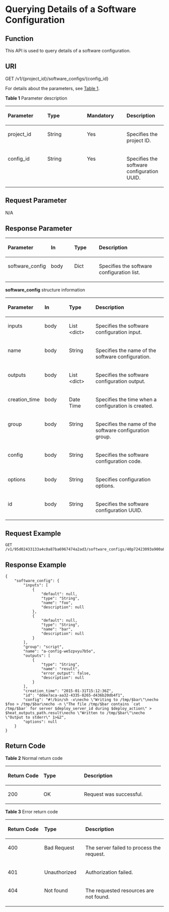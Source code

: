 # Querying Details of a Software Configuration<a name="EN-US_TOPIC_0084581317"></a>

## Function<a name="en-us_topic_0057973156_section5314816"></a>

This API is used to query details of a software configuration.

## URI<a name="en-us_topic_0057973156_section47833347"></a>

GET /v1/\{project\_id\}/software\_configs/\{config\_id\}

For details about the parameters, see  [Table 1](#table1759528275).

**Table  1**  Parameter description

<a name="table1759528275"></a>
<table><thead align="left"><tr id="row26011272716"><th class="cellrowborder" valign="top" width="25%" id="mcps1.2.5.1.1"><p id="p17762534144716"><a name="p17762534144716"></a><a name="p17762534144716"></a><strong id="b846223315422"><a name="b846223315422"></a><a name="b846223315422"></a>Parameter</strong></p>
</th>
<th class="cellrowborder" valign="top" width="25%" id="mcps1.2.5.1.2"><p id="p376433420478"><a name="p376433420478"></a><a name="p376433420478"></a><strong id="b934523417427"><a name="b934523417427"></a><a name="b934523417427"></a>Type</strong></p>
</th>
<th class="cellrowborder" valign="top" width="25%" id="mcps1.2.5.1.3"><p id="p15766123474714"><a name="p15766123474714"></a><a name="p15766123474714"></a><strong id="b056635134218"><a name="b056635134218"></a><a name="b056635134218"></a>Mandatory</strong></p>
</th>
<th class="cellrowborder" valign="top" width="25%" id="mcps1.2.5.1.4"><p id="p147683349474"><a name="p147683349474"></a><a name="p147683349474"></a><strong id="b4880153544213"><a name="b4880153544213"></a><a name="b4880153544213"></a>Description</strong></p>
</th>
</tr>
</thead>
<tbody><tr id="row10601725277"><td class="cellrowborder" valign="top" width="25%" headers="mcps1.2.5.1.1 "><p id="p1765464961019"><a name="p1765464961019"></a><a name="p1765464961019"></a>project_id</p>
</td>
<td class="cellrowborder" valign="top" width="25%" headers="mcps1.2.5.1.2 "><p id="p0655184916104"><a name="p0655184916104"></a><a name="p0655184916104"></a>String</p>
</td>
<td class="cellrowborder" valign="top" width="25%" headers="mcps1.2.5.1.3 "><p id="p865694971017"><a name="p865694971017"></a><a name="p865694971017"></a>Yes</p>
</td>
<td class="cellrowborder" valign="top" width="25%" headers="mcps1.2.5.1.4 "><p id="p13658144921010"><a name="p13658144921010"></a><a name="p13658144921010"></a>Specifies the project ID.</p>
</td>
</tr>
<tr id="row15755181714553"><td class="cellrowborder" valign="top" width="25%" headers="mcps1.2.5.1.1 "><p id="p88684234559"><a name="p88684234559"></a><a name="p88684234559"></a>config_id</p>
</td>
<td class="cellrowborder" valign="top" width="25%" headers="mcps1.2.5.1.2 "><p id="p12870162385512"><a name="p12870162385512"></a><a name="p12870162385512"></a>String</p>
</td>
<td class="cellrowborder" valign="top" width="25%" headers="mcps1.2.5.1.3 "><p id="p2873923165513"><a name="p2873923165513"></a><a name="p2873923165513"></a>Yes</p>
</td>
<td class="cellrowborder" valign="top" width="25%" headers="mcps1.2.5.1.4 "><p id="p487552315518"><a name="p487552315518"></a><a name="p487552315518"></a>Specifies the software configuration UUID.</p>
</td>
</tr>
</tbody>
</table>

## Request Parameter<a name="en-us_topic_0057973156_section27846943"></a>

N/A

## Response Parameter<a name="en-us_topic_0057973156_section49295902"></a>

<a name="table464673142115"></a>
<table><thead align="left"><tr id="row1664733112113"><th class="cellrowborder" valign="top" width="16.28%" id="mcps1.1.5.1.1"><p id="p13701251185014"><a name="p13701251185014"></a><a name="p13701251185014"></a><strong id="b1541316114313"><a name="b1541316114313"></a><a name="b1541316114313"></a>Parameter</strong></p>
</th>
<th class="cellrowborder" valign="top" width="16.28%" id="mcps1.1.5.1.2"><p id="p13704145119507"><a name="p13704145119507"></a><a name="p13704145119507"></a><strong id="b1662711717433"><a name="b1662711717433"></a><a name="b1662711717433"></a>In</strong></p>
</th>
<th class="cellrowborder" valign="top" width="17.44%" id="mcps1.1.5.1.3"><p id="p3705151185017"><a name="p3705151185017"></a><a name="p3705151185017"></a><strong id="b14955145614416"><a name="b14955145614416"></a><a name="b14955145614416"></a>Type</strong></p>
</th>
<th class="cellrowborder" valign="top" width="50%" id="mcps1.1.5.1.4"><p id="p1371214511507"><a name="p1371214511507"></a><a name="p1371214511507"></a><strong id="b567258104413"><a name="b567258104413"></a><a name="b567258104413"></a>Description</strong></p>
</th>
</tr>
</thead>
<tbody><tr id="row1364783192116"><td class="cellrowborder" valign="top" width="16.28%" headers="mcps1.1.5.1.1 "><p id="p19647113152119"><a name="p19647113152119"></a><a name="p19647113152119"></a>software_config</p>
</td>
<td class="cellrowborder" valign="top" width="16.28%" headers="mcps1.1.5.1.2 "><p id="p7979145611599"><a name="p7979145611599"></a><a name="p7979145611599"></a>body</p>
</td>
<td class="cellrowborder" valign="top" width="17.44%" headers="mcps1.1.5.1.3 "><p id="p764719302114"><a name="p764719302114"></a><a name="p764719302114"></a>Dict</p>
</td>
<td class="cellrowborder" valign="top" width="50%" headers="mcps1.1.5.1.4 "><p id="p1764733182117"><a name="p1764733182117"></a><a name="p1764733182117"></a>Specifies the software configuration list.</p>
</td>
</tr>
</tbody>
</table>

**software\_config**  structure information

<a name="en-us_topic_0057973156_table58541283"></a>
<table><thead align="left"><tr id="en-us_topic_0057973156_row14014710"><th class="cellrowborder" valign="top" width="16.470000000000002%" id="mcps1.1.5.1.1"><p id="p6251753105716"><a name="p6251753105716"></a><a name="p6251753105716"></a><strong id="b10352155034516"><a name="b10352155034516"></a><a name="b10352155034516"></a>Parameter</strong></p>
</th>
<th class="cellrowborder" valign="top" width="16.470000000000002%" id="mcps1.1.5.1.2"><p id="p52935320570"><a name="p52935320570"></a><a name="p52935320570"></a><strong id="b18673125116459"><a name="b18673125116459"></a><a name="b18673125116459"></a>In</strong></p>
</th>
<th class="cellrowborder" valign="top" width="17.65%" id="mcps1.1.5.1.3"><p id="p734105317574"><a name="p734105317574"></a><a name="p734105317574"></a><strong id="b14712145217453"><a name="b14712145217453"></a><a name="b14712145217453"></a>Type</strong></p>
</th>
<th class="cellrowborder" valign="top" width="49.41%" id="mcps1.1.5.1.4"><p id="p204185315578"><a name="p204185315578"></a><a name="p204185315578"></a><strong id="b525835410453"><a name="b525835410453"></a><a name="b525835410453"></a>Description</strong></p>
</th>
</tr>
</thead>
<tbody><tr id="en-us_topic_0057973156_row20801079"><td class="cellrowborder" valign="top" width="16.470000000000002%" headers="mcps1.1.5.1.1 "><p id="en-us_topic_0057973156_p7165868"><a name="en-us_topic_0057973156_p7165868"></a><a name="en-us_topic_0057973156_p7165868"></a>inputs</p>
</td>
<td class="cellrowborder" valign="top" width="16.470000000000002%" headers="mcps1.1.5.1.2 "><p id="p017621695812"><a name="p017621695812"></a><a name="p017621695812"></a>body</p>
</td>
<td class="cellrowborder" valign="top" width="17.65%" headers="mcps1.1.5.1.3 "><p id="en-us_topic_0057973156_p43564458"><a name="en-us_topic_0057973156_p43564458"></a><a name="en-us_topic_0057973156_p43564458"></a>List &lt;dict&gt;</p>
</td>
<td class="cellrowborder" valign="top" width="49.41%" headers="mcps1.1.5.1.4 "><p id="en-us_topic_0057973156_p9758302"><a name="en-us_topic_0057973156_p9758302"></a><a name="en-us_topic_0057973156_p9758302"></a>Specifies the software configuration input.</p>
</td>
</tr>
<tr id="en-us_topic_0057973156_row20715858"><td class="cellrowborder" valign="top" width="16.470000000000002%" headers="mcps1.1.5.1.1 "><p id="en-us_topic_0057973156_p262928"><a name="en-us_topic_0057973156_p262928"></a><a name="en-us_topic_0057973156_p262928"></a>name</p>
</td>
<td class="cellrowborder" valign="top" width="16.470000000000002%" headers="mcps1.1.5.1.2 "><p id="p417601616581"><a name="p417601616581"></a><a name="p417601616581"></a>body</p>
</td>
<td class="cellrowborder" valign="top" width="17.65%" headers="mcps1.1.5.1.3 "><p id="en-us_topic_0057973156_p21297211"><a name="en-us_topic_0057973156_p21297211"></a><a name="en-us_topic_0057973156_p21297211"></a>String</p>
</td>
<td class="cellrowborder" valign="top" width="49.41%" headers="mcps1.1.5.1.4 "><p id="en-us_topic_0057973156_p10347766"><a name="en-us_topic_0057973156_p10347766"></a><a name="en-us_topic_0057973156_p10347766"></a>Specifies the name of the software configuration.</p>
</td>
</tr>
<tr id="en-us_topic_0057973156_row26021030"><td class="cellrowborder" valign="top" width="16.470000000000002%" headers="mcps1.1.5.1.1 "><p id="en-us_topic_0057973156_p27328647"><a name="en-us_topic_0057973156_p27328647"></a><a name="en-us_topic_0057973156_p27328647"></a>outputs</p>
</td>
<td class="cellrowborder" valign="top" width="16.470000000000002%" headers="mcps1.1.5.1.2 "><p id="p1117631620582"><a name="p1117631620582"></a><a name="p1117631620582"></a>body</p>
</td>
<td class="cellrowborder" valign="top" width="17.65%" headers="mcps1.1.5.1.3 "><p id="en-us_topic_0057973156_p66136793"><a name="en-us_topic_0057973156_p66136793"></a><a name="en-us_topic_0057973156_p66136793"></a>List &lt;dict&gt;</p>
</td>
<td class="cellrowborder" valign="top" width="49.41%" headers="mcps1.1.5.1.4 "><p id="en-us_topic_0057973156_p64695278"><a name="en-us_topic_0057973156_p64695278"></a><a name="en-us_topic_0057973156_p64695278"></a>Specifies the software configuration output.</p>
</td>
</tr>
<tr id="en-us_topic_0057973156_row45386595"><td class="cellrowborder" valign="top" width="16.470000000000002%" headers="mcps1.1.5.1.1 "><p id="en-us_topic_0057973156_p52435602"><a name="en-us_topic_0057973156_p52435602"></a><a name="en-us_topic_0057973156_p52435602"></a>creation_time</p>
</td>
<td class="cellrowborder" valign="top" width="16.470000000000002%" headers="mcps1.1.5.1.2 "><p id="p417671620589"><a name="p417671620589"></a><a name="p417671620589"></a>body</p>
</td>
<td class="cellrowborder" valign="top" width="17.65%" headers="mcps1.1.5.1.3 "><p id="en-us_topic_0057973156_p19425365"><a name="en-us_topic_0057973156_p19425365"></a><a name="en-us_topic_0057973156_p19425365"></a>Date Time</p>
</td>
<td class="cellrowborder" valign="top" width="49.41%" headers="mcps1.1.5.1.4 "><p id="en-us_topic_0057973156_p10090937"><a name="en-us_topic_0057973156_p10090937"></a><a name="en-us_topic_0057973156_p10090937"></a>Specifies the time when a configuration is created.</p>
</td>
</tr>
<tr id="en-us_topic_0057973156_row23709572"><td class="cellrowborder" valign="top" width="16.470000000000002%" headers="mcps1.1.5.1.1 "><p id="en-us_topic_0057973156_p41427194"><a name="en-us_topic_0057973156_p41427194"></a><a name="en-us_topic_0057973156_p41427194"></a>group</p>
</td>
<td class="cellrowborder" valign="top" width="16.470000000000002%" headers="mcps1.1.5.1.2 "><p id="p0176131655818"><a name="p0176131655818"></a><a name="p0176131655818"></a>body</p>
</td>
<td class="cellrowborder" valign="top" width="17.65%" headers="mcps1.1.5.1.3 "><p id="en-us_topic_0057973156_p159560"><a name="en-us_topic_0057973156_p159560"></a><a name="en-us_topic_0057973156_p159560"></a>String</p>
</td>
<td class="cellrowborder" valign="top" width="49.41%" headers="mcps1.1.5.1.4 "><p id="en-us_topic_0057973156_p40246671"><a name="en-us_topic_0057973156_p40246671"></a><a name="en-us_topic_0057973156_p40246671"></a>Specifies the name of the software configuration group.</p>
</td>
</tr>
<tr id="en-us_topic_0057973156_row26675721"><td class="cellrowborder" valign="top" width="16.470000000000002%" headers="mcps1.1.5.1.1 "><p id="en-us_topic_0057973156_p13249808"><a name="en-us_topic_0057973156_p13249808"></a><a name="en-us_topic_0057973156_p13249808"></a>config</p>
</td>
<td class="cellrowborder" valign="top" width="16.470000000000002%" headers="mcps1.1.5.1.2 "><p id="p017651645816"><a name="p017651645816"></a><a name="p017651645816"></a>body</p>
</td>
<td class="cellrowborder" valign="top" width="17.65%" headers="mcps1.1.5.1.3 "><p id="en-us_topic_0057973156_p66601556"><a name="en-us_topic_0057973156_p66601556"></a><a name="en-us_topic_0057973156_p66601556"></a>String</p>
</td>
<td class="cellrowborder" valign="top" width="49.41%" headers="mcps1.1.5.1.4 "><p id="en-us_topic_0057973156_p26998705"><a name="en-us_topic_0057973156_p26998705"></a><a name="en-us_topic_0057973156_p26998705"></a>Specifies the software configuration code.</p>
</td>
</tr>
<tr id="en-us_topic_0057973156_row41661755"><td class="cellrowborder" valign="top" width="16.470000000000002%" headers="mcps1.1.5.1.1 "><p id="en-us_topic_0057973156_p19159022"><a name="en-us_topic_0057973156_p19159022"></a><a name="en-us_topic_0057973156_p19159022"></a>options</p>
</td>
<td class="cellrowborder" valign="top" width="16.470000000000002%" headers="mcps1.1.5.1.2 "><p id="p917651685811"><a name="p917651685811"></a><a name="p917651685811"></a>body</p>
</td>
<td class="cellrowborder" valign="top" width="17.65%" headers="mcps1.1.5.1.3 "><p id="en-us_topic_0057973156_p8376929"><a name="en-us_topic_0057973156_p8376929"></a><a name="en-us_topic_0057973156_p8376929"></a>String</p>
</td>
<td class="cellrowborder" valign="top" width="49.41%" headers="mcps1.1.5.1.4 "><p id="en-us_topic_0057973156_p65981352"><a name="en-us_topic_0057973156_p65981352"></a><a name="en-us_topic_0057973156_p65981352"></a>Specifies configuration options.</p>
</td>
</tr>
<tr id="row763816221228"><td class="cellrowborder" valign="top" width="16.470000000000002%" headers="mcps1.1.5.1.1 "><p id="p263872210224"><a name="p263872210224"></a><a name="p263872210224"></a>id</p>
</td>
<td class="cellrowborder" valign="top" width="16.470000000000002%" headers="mcps1.1.5.1.2 "><p id="p917612169585"><a name="p917612169585"></a><a name="p917612169585"></a>body</p>
</td>
<td class="cellrowborder" valign="top" width="17.65%" headers="mcps1.1.5.1.3 "><p id="p1638022112213"><a name="p1638022112213"></a><a name="p1638022112213"></a>String</p>
</td>
<td class="cellrowborder" valign="top" width="49.41%" headers="mcps1.1.5.1.4 "><p id="p2638322132220"><a name="p2638322132220"></a><a name="p2638322132220"></a>Specifies the software configuration UUID.</p>
</td>
</tr>
</tbody>
</table>

## Request Example<a name="en-us_topic_0057973156_section41009935"></a>

```
GET /v1/95d02433133a4c0a87ba6967474a2ad3/software_configs/40p72423093a900a8b7a669768421a6a
```

## Response Example<a name="en-us_topic_0057973156_section33545101"></a>

```
{
    "software_config": {
        "inputs": [
            {
                "default": null,
                "type": "String",
                "name": "foo",
                "description": null
            },
            {
                "default": null,
                "type": "String",
                "name": "bar",
                "description": null
            }
        ],
        "group": "script",
        "name": "a-config-we5zpvyu7b5o",
        "outputs": [
            {
                "type": "String",
                "name": "result",
                "error_output": false,
                "description": null
            }
        ],
        "creation_time": "2015-01-31T15:12:36Z",
        "id": "ddee7aca-aa32-4335-8265-d436b20db4f1",
        "config": "#!/bin/sh -x\necho \"Writing to /tmp/$bar\"\necho $foo > /tmp/$bar\necho -n \"The file /tmp/$bar contains `cat /tmp/$bar` for server $deploy_server_id during $deploy_action\" > $heat_outputs_path.result\necho \"Written to /tmp/$bar\"\necho \"Output to stderr\" 1>&2",
        "options": null
    }
}
```

## Return Code<a name="en-us_topic_0057973156_section33470456"></a>

**Table  2**  Normal return code

<a name="table01411862119"></a>
<table><thead align="left"><tr id="en-us_topic_0084581285_en-us_topic_0057973117_row42419326194057"><th class="cellrowborder" valign="top" width="23%" id="mcps1.2.4.1.1"><p id="en-us_topic_0084581285_en-us_topic_0057973117_p13413377194057"><a name="en-us_topic_0084581285_en-us_topic_0057973117_p13413377194057"></a><a name="en-us_topic_0084581285_en-us_topic_0057973117_p13413377194057"></a><strong id="en-us_topic_0084581285_b14910172512114"><a name="en-us_topic_0084581285_b14910172512114"></a><a name="en-us_topic_0084581285_b14910172512114"></a>Return Code</strong></p>
</th>
<th class="cellrowborder" valign="top" width="26%" id="mcps1.2.4.1.2"><p id="en-us_topic_0084581285_en-us_topic_0057973117_p12741761194057"><a name="en-us_topic_0084581285_en-us_topic_0057973117_p12741761194057"></a><a name="en-us_topic_0084581285_en-us_topic_0057973117_p12741761194057"></a><strong id="en-us_topic_0084581285_en-us_topic_0057973140_b84235270615814_1"><a name="en-us_topic_0084581285_en-us_topic_0057973140_b84235270615814_1"></a><a name="en-us_topic_0084581285_en-us_topic_0057973140_b84235270615814_1"></a>Type</strong></p>
</th>
<th class="cellrowborder" valign="top" width="51%" id="mcps1.2.4.1.3"><p id="en-us_topic_0084581285_en-us_topic_0057973117_p25449701194057"><a name="en-us_topic_0084581285_en-us_topic_0057973117_p25449701194057"></a><a name="en-us_topic_0084581285_en-us_topic_0057973117_p25449701194057"></a><strong id="en-us_topic_0084581285_en-us_topic_0057973140_b842352706193020"><a name="en-us_topic_0084581285_en-us_topic_0057973140_b842352706193020"></a><a name="en-us_topic_0084581285_en-us_topic_0057973140_b842352706193020"></a>Description</strong></p>
</th>
</tr>
</thead>
<tbody><tr id="en-us_topic_0084581285_en-us_topic_0057973117_row48159894194057"><td class="cellrowborder" valign="top" width="23%" headers="mcps1.2.4.1.1 "><p id="en-us_topic_0084581285_en-us_topic_0057973117_p8637307194057"><a name="en-us_topic_0084581285_en-us_topic_0057973117_p8637307194057"></a><a name="en-us_topic_0084581285_en-us_topic_0057973117_p8637307194057"></a>200</p>
</td>
<td class="cellrowborder" valign="top" width="26%" headers="mcps1.2.4.1.2 "><p id="en-us_topic_0084581285_en-us_topic_0057973117_p28533244194057"><a name="en-us_topic_0084581285_en-us_topic_0057973117_p28533244194057"></a><a name="en-us_topic_0084581285_en-us_topic_0057973117_p28533244194057"></a>OK</p>
</td>
<td class="cellrowborder" valign="top" width="51%" headers="mcps1.2.4.1.3 "><p id="en-us_topic_0084581285_en-us_topic_0057973117_p29491459194057"><a name="en-us_topic_0084581285_en-us_topic_0057973117_p29491459194057"></a><a name="en-us_topic_0084581285_en-us_topic_0057973117_p29491459194057"></a>Request was successful.</p>
</td>
</tr>
</tbody>
</table>

**Table  3**  Error return code

<a name="table8571828153012"></a>
<table><thead align="left"><tr id="en-us_topic_0084581294_row16955110342"><th class="cellrowborder" valign="top" width="23%" id="mcps1.2.4.1.1"><p id="en-us_topic_0084581294_p129561510144"><a name="en-us_topic_0084581294_p129561510144"></a><a name="en-us_topic_0084581294_p129561510144"></a><strong id="en-us_topic_0084581294_b1235759101013"><a name="en-us_topic_0084581294_b1235759101013"></a><a name="en-us_topic_0084581294_b1235759101013"></a>Return Code</strong></p>
</th>
<th class="cellrowborder" valign="top" width="26%" id="mcps1.2.4.1.2"><p id="en-us_topic_0084581294_p4959810444"><a name="en-us_topic_0084581294_p4959810444"></a><a name="en-us_topic_0084581294_p4959810444"></a><strong id="en-us_topic_0084581294_en-us_topic_0057973140_b84235270615814_1"><a name="en-us_topic_0084581294_en-us_topic_0057973140_b84235270615814_1"></a><a name="en-us_topic_0084581294_en-us_topic_0057973140_b84235270615814_1"></a>Type</strong></p>
</th>
<th class="cellrowborder" valign="top" width="51%" id="mcps1.2.4.1.3"><p id="en-us_topic_0084581294_p9959161020418"><a name="en-us_topic_0084581294_p9959161020418"></a><a name="en-us_topic_0084581294_p9959161020418"></a><strong id="en-us_topic_0084581294_en-us_topic_0057973140_b842352706193020"><a name="en-us_topic_0084581294_en-us_topic_0057973140_b842352706193020"></a><a name="en-us_topic_0084581294_en-us_topic_0057973140_b842352706193020"></a>Description</strong></p>
</th>
</tr>
</thead>
<tbody><tr id="en-us_topic_0084581294_row179609103411"><td class="cellrowborder" valign="top" width="23%" headers="mcps1.2.4.1.1 "><p id="en-us_topic_0084581294_p896118101840"><a name="en-us_topic_0084581294_p896118101840"></a><a name="en-us_topic_0084581294_p896118101840"></a>400</p>
</td>
<td class="cellrowborder" valign="top" width="26%" headers="mcps1.2.4.1.2 "><p id="en-us_topic_0084581294_p1296211015416"><a name="en-us_topic_0084581294_p1296211015416"></a><a name="en-us_topic_0084581294_p1296211015416"></a>Bad Request</p>
</td>
<td class="cellrowborder" valign="top" width="51%" headers="mcps1.2.4.1.3 "><p id="en-us_topic_0084581294_p9963110146"><a name="en-us_topic_0084581294_p9963110146"></a><a name="en-us_topic_0084581294_p9963110146"></a>The server failed to process the request.</p>
</td>
</tr>
<tr id="en-us_topic_0084581294_row181330274199"><td class="cellrowborder" valign="top" width="23%" headers="mcps1.2.4.1.1 "><p id="en-us_topic_0084581294_p18134027201912"><a name="en-us_topic_0084581294_p18134027201912"></a><a name="en-us_topic_0084581294_p18134027201912"></a>401</p>
</td>
<td class="cellrowborder" valign="top" width="26%" headers="mcps1.2.4.1.2 "><p id="en-us_topic_0084581294_p1713419274191"><a name="en-us_topic_0084581294_p1713419274191"></a><a name="en-us_topic_0084581294_p1713419274191"></a>Unauthorized</p>
</td>
<td class="cellrowborder" valign="top" width="51%" headers="mcps1.2.4.1.3 "><p id="en-us_topic_0084581294_p11134162718196"><a name="en-us_topic_0084581294_p11134162718196"></a><a name="en-us_topic_0084581294_p11134162718196"></a>Authorization failed.</p>
</td>
</tr>
<tr id="en-us_topic_0084581294_row16531631121913"><td class="cellrowborder" valign="top" width="23%" headers="mcps1.2.4.1.1 "><p id="en-us_topic_0084581294_en-us_topic_0057973122_p5338333194217"><a name="en-us_topic_0084581294_en-us_topic_0057973122_p5338333194217"></a><a name="en-us_topic_0084581294_en-us_topic_0057973122_p5338333194217"></a>404</p>
</td>
<td class="cellrowborder" valign="top" width="26%" headers="mcps1.2.4.1.2 "><p id="en-us_topic_0084581294_p125520290312"><a name="en-us_topic_0084581294_p125520290312"></a><a name="en-us_topic_0084581294_p125520290312"></a>Not found</p>
</td>
<td class="cellrowborder" valign="top" width="51%" headers="mcps1.2.4.1.3 "><p id="en-us_topic_0084581294_en-us_topic_0057973122_p29751790194217"><a name="en-us_topic_0084581294_en-us_topic_0057973122_p29751790194217"></a><a name="en-us_topic_0084581294_en-us_topic_0057973122_p29751790194217"></a>The requested resources are not found.</p>
</td>
</tr>
</tbody>
</table>


